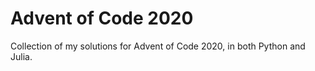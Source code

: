 # Advent of Code 2020

Collection of my solutions for Advent of Code 2020, in both Python and Julia. 